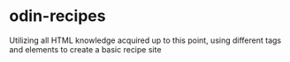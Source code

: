 # odin-recipes
Utilizing all HTML knowledge acquired up to this point, using different tags and elements to create a basic recipe site
